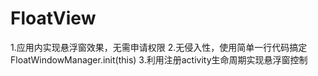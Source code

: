 # FloatView
1.应用内实现悬浮窗效果，无需申请权限
2.无侵入性，使用简单一行代码搞定 FloatWindowManager.init(this)
3.利用注册activity生命周期实现悬浮窗控制
